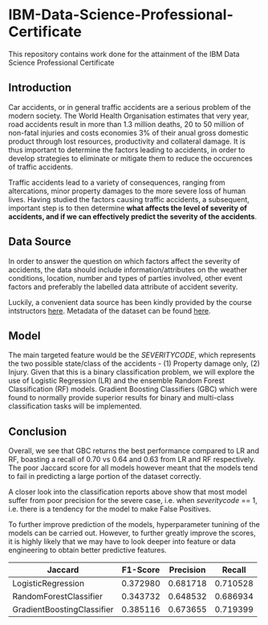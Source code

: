 # IBM-Data-Science-Professional-Certificate
This repository contains work done for the attainment of the IBM Data Science Professional Certificate

## Introduction
Car accidents, or in general traffic accidents are a serious problem of the modern society. The World Health Organisation estimates that very year, road accidents result in more than 1.3 million deaths, 20 to 50 million of non-fatal injuries and costs economies 3% of their anual gross domestic product through lost resources, productivity and collateral damage. It is thus important to determine the factors leading to accidents, in order to develop strategies to eliminate or mitigate them to reduce the occurences of traffic accidents.

Traffic accidents lead to a variety of consequences, ranging from altercations, minor property damages to the more severe loss of human lives. Having studied the factors causing traffic accidents, a subsequent, important step is to then determine **what affects the level of severity of accidents, and if we can effectively predict the severity of the accidents**.

## Data Source
In order to answer the question on which factors affect the severity of accidents, the data should include information/attributes on the weather conditions, location, number and types of parties involved, other event factors and preferably the labelled data attribute of accident severity.

Luckily, a convenient data source has been kindly provided by the course intstructors [here](https://www.coursera.org/learn/applied-data-science-capstone/supplement/Nh5uS/downloading-example-dataset). Metadata of the dataset can be found [here](https://s3.us.cloud-object-storage.appdomain.cloud/cf-courses-data/CognitiveClass/DP0701EN/version-2/Metadata.pdf).

## Model
The main targeted feature would be the *SEVERITYCODE*, which represents the two possible state/class of the accidents - (1) Property damage only, (2) Injury. Given that this is a binary classification problem, we will explore the use of Logistic Regression (LR) and the ensemble Random Forest Classification (RF) models. Gradient Boosting Classifiers (GBC) which were found to normally provide superior results for binary and multi-class classification tasks will be implemented.

## Conclusion
Overall, we see that GBC returns the best performance compared to LR and RF, boasting a recall of 0.70 vs 0.64 and 0.63 from LR and RF respectively. The poor Jaccard score for all models however meant that the models tend to fail in predicting a large portion of the dataset correctly.

A closer look into the classification reports above show that most model suffer from poor precision for the severe case, i.e. when *severitycode* == 1, i.e. there is a tendency for the model to make False Positives.

To further improve prediction of the models, hyperparameter tunining of the models can be carried out. However, to further greatly improve the scores, it is highly likely that we may have to look deeper into feature or data engineering to obtain better predictive features.

|Jaccard|F1-Score|Precision|Recall|
|-------|--------|---------|------|
|LogisticRegression|0.372980|0.681718|0.710528|0.647226|
|RandomForestClassifier|0.343732|0.648532|0.686934|0.631443|
|GradientBoostingClassifier|0.385116|0.673655|0.719399|0.702093|
